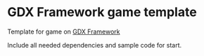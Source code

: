 # GDX Framework game template

Template for game on [GDX Framework](https://github.com/vyacheslavchernov/GdxFramework)

Include all needed dependencies and sample code for start.